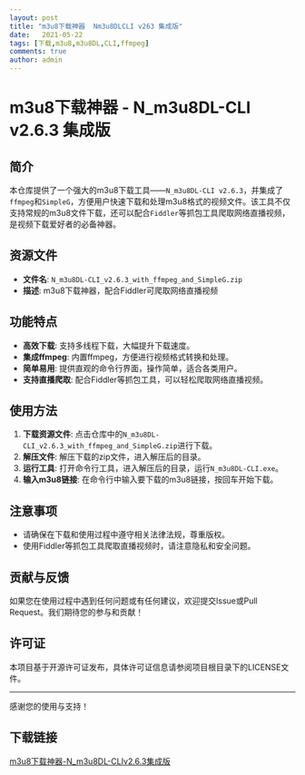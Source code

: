 ```yaml
---
layout: post
title: "m3u8下载神器  Nm3u8DLCLI v263 集成版"
date:   2021-05-22
tags: [下载,m3u8,m3u8DL,CLI,ffmpeg]
comments: true
author: admin
---
```

# m3u8下载神器 - N_m3u8DL-CLI v2.6.3 集成版

## 简介

本仓库提供了一个强大的m3u8下载工具——`N_m3u8DL-CLI v2.6.3`，并集成了`ffmpeg`和`SimpleG`，方便用户快速下载和处理m3u8格式的视频文件。该工具不仅支持常规的m3u8文件下载，还可以配合`Fiddler`等抓包工具爬取网络直播视频，是视频下载爱好者的必备神器。

## 资源文件

- **文件名**: `N_m3u8DL-CLI_v2.6.3_with_ffmpeg_and_SimpleG.zip`
- **描述**: m3u8下载神器，配合Fiddler可爬取网络直播视频

## 功能特点

- **高效下载**: 支持多线程下载，大幅提升下载速度。
- **集成ffmpeg**: 内置ffmpeg，方便进行视频格式转换和处理。
- **简单易用**: 提供直观的命令行界面，操作简单，适合各类用户。
- **支持直播爬取**: 配合Fiddler等抓包工具，可以轻松爬取网络直播视频。

## 使用方法

1. **下载资源文件**: 点击仓库中的`N_m3u8DL-CLI_v2.6.3_with_ffmpeg_and_SimpleG.zip`进行下载。
2. **解压文件**: 解压下载的zip文件，进入解压后的目录。
3. **运行工具**: 打开命令行工具，进入解压后的目录，运行`N_m3u8DL-CLI.exe`。
4. **输入m3u8链接**: 在命令行中输入要下载的m3u8链接，按回车开始下载。

## 注意事项

- 请确保在下载和使用过程中遵守相关法律法规，尊重版权。
- 使用Fiddler等抓包工具爬取直播视频时，请注意隐私和安全问题。

## 贡献与反馈

如果您在使用过程中遇到任何问题或有任何建议，欢迎提交Issue或Pull Request。我们期待您的参与和贡献！

## 许可证

本项目基于开源许可证发布，具体许可证信息请参阅项目根目录下的LICENSE文件。

---

感谢您的使用与支持！

## 下载链接

[m3u8下载神器-N_m3u8DL-CLIv2.6.3集成版](https://pan.quark.cn/s/2c42c6ed22b7)